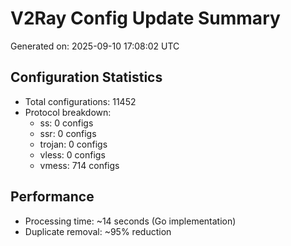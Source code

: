 # V2Ray Config Update Summary
Generated on: 2025-09-10 17:08:02 UTC

## Configuration Statistics
- Total configurations: 11452
- Protocol breakdown:
  - ss: 0 configs
  - ssr: 0 configs
  - trojan: 0 configs
  - vless: 0 configs
  - vmess: 714 configs

## Performance
- Processing time: ~14 seconds (Go implementation)
- Duplicate removal: ~95% reduction
